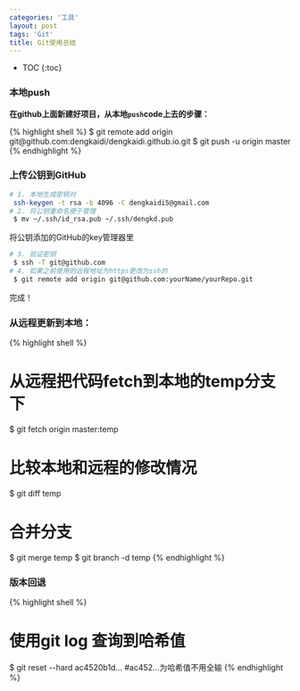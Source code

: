 ```yaml
---
categories: '工具'
layout: post
tags: 'Git'
title: Git使用总结
---
```


* TOC
{:toc}

### 本地push

<p><b>在github上面新建好项目，从本地<code>push</code>code上去的步骤：</b></p>
{% highlight shell %}
$ git remote add origin git@github.com:dengkaidi/dengkaidi.github.io.git
$ git push -u origin master
{% endhighlight %}

### 上传公钥到GitHub
```bash
# 1. 本地生成密钥对
 ssh-keygen -t rsa -b 4096 -C dengkaidi5@gmail.com
# 2. 将公钥重命名便于管理
 $ mv ~/.ssh/id_rsa.pub ~/.ssh/dengkd.pub
```
将公钥添加的GitHub的key管理器里
```bash
# 3. 验证密钥
 $ ssh -T git@github.com
# 4. 如果之前使用的远程地址为https更改为ssh的
 $ git remote add origin git@github.com:yourName/yourRepo.git
```
完成！

### 从远程更新到本地：

{% highlight shell %}
# 从远程把代码fetch到本地的temp分支下
$ git fetch origin master:temp
# 比较本地和远程的修改情况
$ git diff temp
# 合并分支
$ git merge temp
$ git branch -d temp
{% endhighlight %}

### 版本回退
{% highlight shell %}
# 使用git log 查询到哈希值
$ git reset --hard ac4520b1d...    #ac452...为哈希值不用全输
{% endhighlight %}
